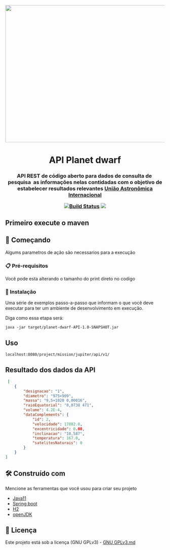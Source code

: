 <p align="center"><img src="img/logo-jupiter.gif" width = "833px" height="433px"></p>

<h1 align="center">API Planet dwarf</h1>

<h3 align="center">
API REST de código aberto para dados de consulta de  pesquisa  as informações nelas contidadas com o objetivo de estabelecer resultados relevantes <a href="https://www.nasa.gov/subject/6893/nebulae/" target="_blank">União Astronômica Internacional</a>
 <a href="https://www.iau2006.org/"usando como base organizacional um sistema de CRUD
<p align="center">
 
<a href="https://app.travis-ci.com/Mario23junior/Missions-to-Jupiter.svg?branch=main" target="_blank"> [![Build Status](https://app.travis-ci.com/Mario23junior/Missions-to-Jupiter.svg?branch=main)](https://app.travis-ci.com/Mario23junior/Missions-to-Jupiter)
<a href="https://en.wikipedia.org/wiki/Representational_state_transfer"><img src="https://img.shields.io/badge/interface-REST-brightgreen.svg?longCache=true&style=flat-square" target="_blank"></a>
</p>
  
## Primeiro execute o maven 

## 🚀 Começando

Algums parametros de ação são necessarios para a execução
### 📋 Pré-requisitos


Você pode esta alterando o tamanho do print direto no codigo


### 🔧 Instalação

Uma série de exemplos passo-a-passo que informam o que você deve executar para ter um ambiente de desenvolvimento em execução.

Diga como essa etapa será:

```
java -jar target/planet-dwarf-API-1.0-SNAPSHOT.jar

```
 
## Uso

```
localhost:8080/project/mission/jupiter/api/v1/
```

## Resultado dos dados da API

```json
 [
    {
        "designacao": "1",
        "diametro": "975×909",
        "massa": "9,5×1020 0,00016",
        "raioEquatorial": "0,0738 471",
        "volume": 4.2E-4,
        "dataComplements": {
            "id": 2,
            "velocidade": 17882.0,
            "excentricidade": 0.08,
            "inclinacao": "10,587",
            "temperatura": 167.0,
            "satelitesNaturais": 0
        }
    }
]

```

## 🛠️ Construído com

Mencione as ferramentas que você usou para criar seu projeto

* [Java11](http://www.dropwizard.io/1.0.2/docs/)
* [Spring boot](https://spring.io/projects/spring-boot)
* [H2](https://www.h2database.com/html/main.html)
* [openJDK](https://maven.apache.org/)
 
## 📄 Licença

Este projeto está sob a licença (GNU GPLv3) - [GNU GPLv3.md](https://www.gnu.org/licenses/gpl-3.0.pt-br.html)
